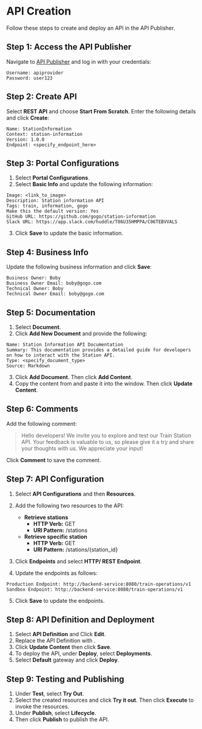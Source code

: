 # API Creation

Follow these steps to create and deploy an API in the API Publisher.

## Step 1: Access the API Publisher

Navigate to [API Publisher](https://localhost:9443/publisher) and log in with your credentials:

```
Username: apiprovider
Password: user123
```

## Step 2: Create API

Select **REST API** and choose **Start From Scratch**. Enter the following details and click **Create**:

```
Name: StationInformation
Context: station-information
Version: 1.0.0
Endpoint: <specify_endpoint_here>
```

## Step 3: Portal Configurations

1. Select **Portal Configurations**.
2. Select **Basic Info** and update the following information:

```
Image: <link_to_image>
Description: Station information API
Tags: train, information, gogo
Make this the default version: Yes
GitHub URL: https://github.com/gogo/station-information
Slack URL: https://app.slack.com/huddle/T06U35HMPPA/C06TEBVVALS
```

3. Click **Save** to update the basic information.

## Step 4: Business Info

Update the following business information and click **Save**:

```
Business Owner: Boby
Business Owner Email: boby@gogo.com
Technical Owner: Boby
Technical Owner Email: boby@gogo.com
```

## Step 5: Documentation

1. Select **Document**.
2. Click **Add New Document** and provide the following:

```
Name: Station Information API Documentation
Summary: This documentation provides a detailed guide for developers on how to interact with the Station API.
Type: <specify_document_type>
Source: Markdown
```

3. Click **Add Document**. Then click **Add Content**.
4. Copy the content from <source> and paste it into the window. Then click **Update Content**.

## Step 6: Comments

Add the following comment:

> Hello developers! We invite you to explore and test our Train Station API. Your feedback is valuable to us, so please give it a try and share your thoughts with us. We appreciate your input!

Click **Comment** to save the comment.

## Step 7: API Configuration

1. Select **API Configurations** and then **Resources**.
2. Add the following two resources to the API:

   - **Retrieve stations**
     - **HTTP Verb:** GET
     - **URI Pattern:** /stations
   - **Retrieve specific station**
     - **HTTP Verb:** GET
     - **URI Pattern:** /stations/{station_id}

3. Click **Endpoints** and select **HTTP/ REST Endpoint**.
4. Update the endpoints as follows:

```
Production Endpoint: http://backend-service:8080/train-operations/v1
Sandbox Endpoint: http://backend-service:8080/train-operations/v1
```

5. Click **Save** to update the endpoints.

## Step 8: API Definition and Deployment

1. Select **API Definition** and Click **Edit**.
2. Replace the API Definition with <resources station_information_api.yaml>.
3. Click **Update Content** then click **Save**.
4. To deploy the API, under **Deploy**, select **Deployments**.
5. Select **Default** gateway and click **Deploy**.

## Step 9: Testing and Publishing

1. Under **Test**, select **Try Out**.
2. Select the created resources and click **Try it out**. Then click **Execute** to invoke the resources.
3. Under **Publish**, select **Lifecycle**.
4. Then click **Publish** to publish the API.
